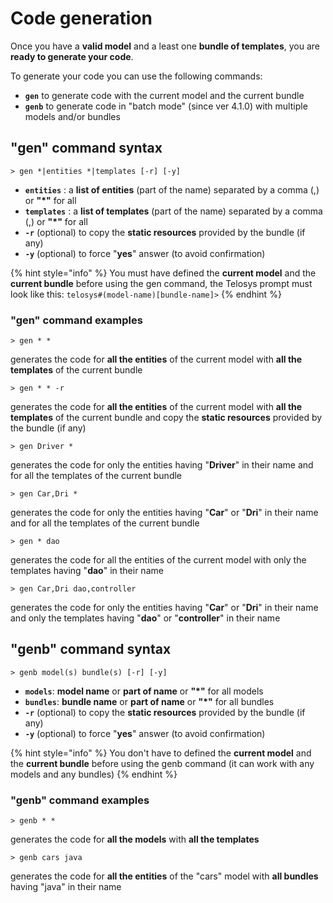 # Code generation

Once you have a **valid model** and a least one **bundle of templates**, you are **ready to generate your code**.

To generate your code you can use the following commands:

* **`gen`** to generate code with the current model and the current bundle
* **`genb`** to generate code in "batch mode" (since ver 4.1.0) with multiple models and/or bundles

## "gen" command syntax

```
> gen *|entities *|templates [-r] [-y]
```

* **`entities`** : a **list of entities** (part of the name) separated by a comma (,) or **"\*"** for all
* **`templates`** : a **list of templates** (part of the name) separated by a comma (,) or **"\*"** for all
* **`-r`**  (optional) to copy the **static resources** provided by the bundle (if any)
* **`-y`**  (optional) to force "**yes**" answer (to avoid confirmation)

{% hint style="info" %}
You must have defined the **current model** and the **current bundle** before using the gen command, the Telosys prompt must look like this: `telosys#(model-name)[bundle-name]>`
{% endhint %}

### "gen" command examples

```
> gen * *
```

generates the code for **all the entities** of the current model with **all the templates** of the current bundle



```
> gen * * -r
```

generates the code for **all the entities** of the current model with **all the templates** of the current bundle and copy the **static resources** provided by the bundle (if any)



```
> gen Driver *
```

generates the code for only the entities having "**Driver**" in their name and for all the templates of the current bundle



```
> gen Car,Dri *
```

generates the code for only the entities having "**Car**" or "**Dri**" in their name and for all the templates of the current bundle



```
> gen * dao
```

generates the code for all the entities of the current model with only the templates having "**dao**" in their name

&#x20;

```
> gen Car,Dri dao,controller
```

generates the code for only the entities having "**Car**" or "**Dri**" in their name and only the templates having "**dao**" or "**controller**" in their name



## "genb" command syntax

```
> genb model(s) bundle(s) [-r] [-y]
```

* **`models`**:    **model name** or **part of name** or **"\*"** for all models
* **`bundles`**:  **bundle name**  or **part of name**  or **"\*"** for all bundles
* **`-r`**  (optional) to copy the **static resources** provided by the bundle (if any)
* **`-y`**  (optional) to force "**yes**" answer (to avoid confirmation)

{% hint style="info" %}
You don't have to defined the **current model** and the **current bundle** before using the genb command (it can work with any models and any bundles)
{% endhint %}

### "genb" command examples

```
> genb * *
```

generates the code for **all the models** with **all the templates**&#x20;



```
> genb cars java 
```

generates the code for **all the entities** of the "cars" model with **all bundles** having "java" in their name

